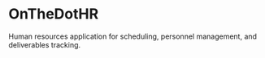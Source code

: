 # OnTheDotHR
Human resources application for scheduling, personnel management, and deliverables tracking.
